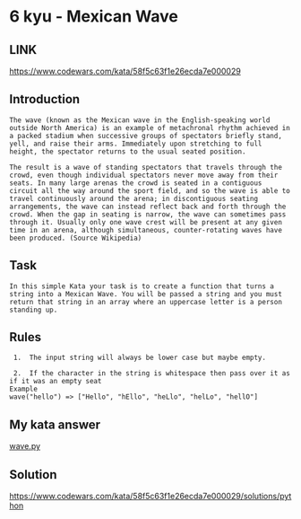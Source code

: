 # 6 kyu - Mexican Wave
## LINK
https://www.codewars.com/kata/58f5c63f1e26ecda7e000029

## Introduction
```
The wave (known as the Mexican wave in the English-speaking world outside North America) is an example of metachronal rhythm achieved in a packed stadium when successive groups of spectators briefly stand, yell, and raise their arms. Immediately upon stretching to full height, the spectator returns to the usual seated position.

The result is a wave of standing spectators that travels through the crowd, even though individual spectators never move away from their seats. In many large arenas the crowd is seated in a contiguous circuit all the way around the sport field, and so the wave is able to travel continuously around the arena; in discontiguous seating arrangements, the wave can instead reflect back and forth through the crowd. When the gap in seating is narrow, the wave can sometimes pass through it. Usually only one wave crest will be present at any given time in an arena, although simultaneous, counter-rotating waves have been produced. (Source Wikipedia)
```

## Task
```
In this simple Kata your task is to create a function that turns a string into a Mexican Wave. You will be passed a string and you must return that string in an array where an uppercase letter is a person standing up. 
```
## Rules
```
 1.  The input string will always be lower case but maybe empty.

 2.  If the character in the string is whitespace then pass over it as if it was an empty seat
Example
wave("hello") => ["Hello", "hEllo", "heLlo", "helLo", "hellO"]
```

## My kata answer

[wave.py](/python/6%20kyu/Mexican%20Wave/wave.py)

## Solution

https://www.codewars.com/kata/58f5c63f1e26ecda7e000029/solutions/python